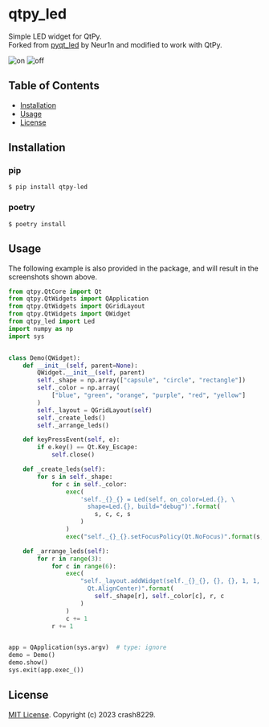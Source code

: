 # qtpy_led
Simple LED widget for QtPy.  
Forked from [pyqt_led](https://github.com/Neur1n/pyqt_led) by Neur1n and modified to work with QtPy.

![on](./screenshots/on.png)
![off](./screenshots/off.png)

## Table of Contents
- [Installation](#installation)
- [Usage](#usage)
- [License](#license)

## Installation
### pip
```
$ pip install qtpy-led
```

### poetry
```
$ poetry install
```

## Usage
The following example is also provided in the package, and will result in the screenshots shown above.

```python
from qtpy.QtCore import Qt
from qtpy.QtWidgets import QApplication
from qtpy.QtWidgets import QGridLayout
from qtpy.QtWidgets import QWidget
from qtpy_led import Led
import numpy as np
import sys


class Demo(QWidget):
    def __init__(self, parent=None):
        QWidget.__init__(self, parent)
        self._shape = np.array(["capsule", "circle", "rectangle"])
        self._color = np.array(
            ["blue", "green", "orange", "purple", "red", "yellow"]
        )
        self._layout = QGridLayout(self)
        self._create_leds()
        self._arrange_leds()

    def keyPressEvent(self, e):
        if e.key() == Qt.Key_Escape:
            self.close()

    def _create_leds(self):
        for s in self._shape:
            for c in self._color:
                exec(
                    'self._{}_{} = Led(self, on_color=Led.{}, \
                      shape=Led.{}, build="debug")'.format(
                        s, c, c, s
                    )
                )
                exec("self._{}_{}.setFocusPolicy(Qt.NoFocus)".format(s, c))

    def _arrange_leds(self):
        for r in range(3):
            for c in range(6):
                exec(
                    "self._layout.addWidget(self._{}_{}, {}, {}, 1, 1, \
                      Qt.AlignCenter)".format(
                        self._shape[r], self._color[c], r, c
                    )
                )
                c += 1
            r += 1


app = QApplication(sys.argv)  # type: ignore
demo = Demo()
demo.show()
sys.exit(app.exec_())

```

## License

[MIT License](LICENSE). Copyright (c) 2023 crash8229.
